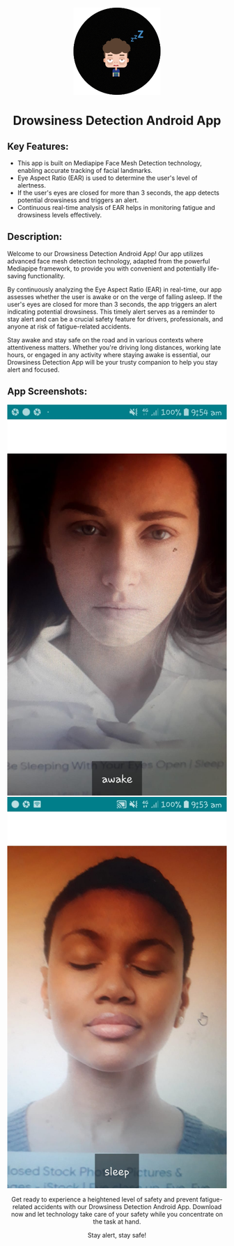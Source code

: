 <p align="center">
  <img src="https://github.com/hamzakhalil798/Drowsiness-Detection-Android-App/blob/main/images/Drowsiness%20Detection_icon.png" alt="Image Alt Text">
</p>


<!DOCTYPE html>
<html>

<head>
  <style>
    #img {
      max-width: 100px;
      display: block;
      margin: 0 auto;
    }
  </style>
</head>

<body>

  <h1 style="text-align: center;">Drowsiness Detection Android App</h1>

  <h2>Key Features:</h2>

  <ul>
    <li>This app is built on Mediapipe Face Mesh Detection technology, enabling accurate tracking of facial landmarks.</li>
    <li>Eye Aspect Ratio (EAR) is used to determine the user's level of alertness.</li>
    <li>If the user's eyes are closed for more than 3 seconds, the app detects potential drowsiness and triggers an alert.</li>
    <li>Continuous real-time analysis of EAR helps in monitoring fatigue and drowsiness levels effectively.</li>
  </ul>

  <h2>Description:</h2>

  <p>Welcome to our Drowsiness Detection Android App! Our app utilizes advanced face mesh detection technology, adapted from the powerful Mediapipe framework, to provide you with convenient and potentially life-saving functionality.</p>

  <p>By continuously analyzing the Eye Aspect Ratio (EAR) in real-time, our app assesses whether the user is awake or on the verge of falling asleep. If the user's eyes are closed for more than 3 seconds, the app triggers an alert indicating potential drowsiness. This timely alert serves as a reminder to stay alert and can be a crucial safety feature for drivers, professionals, and anyone at risk of fatigue-related accidents.</p>

  <p>Stay awake and stay safe on the road and in various contexts where attentiveness matters. Whether you're driving long distances, working late hours, or engaged in any activity where staying awake is essential, our Drowsiness Detection App will be your trusty companion to help you stay alert and focused.</p>

  <h2>App Screenshots:</h2>

  <img src="https://github.com/hamzakhalil798/Drowsiness-Detection-Android-App/blob/main/images/result_1.jpeg" alt="App Screenshot 1">
  <img src="https://github.com/hamzakhalil798/Drowsiness-Detection-Android-App/blob/main/images/result_2.jpeg" alt="App Screenshot 2">

  <p style="text-align: center;">Get ready to experience a heightened level of safety and prevent fatigue-related accidents with our Drowsiness Detection Android App. Download now and let technology take care of your safety while you concentrate on the task at hand.</p>

  <p style="text-align: center;">Stay alert, stay safe!</p>

</body>

</html>

